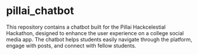 # pillai_chatbot
This repository contains a chatbot built for the Pillai Hackcelestial Hackathon, designed to enhance the user experience on a college social media app. The chatbot helps students easily navigate through the platform, engage with posts, and connect with fellow students.
